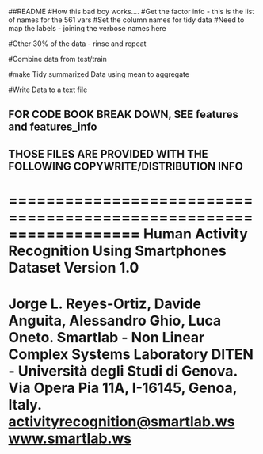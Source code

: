 ##README
#How this bad boy works....
#Get the factor info - this is the list of names for the 561 vars
#Set the column names for tidy data
#Need to map the labels - joining the verbose names here

#Other 30% of the data - rinse and repeat

#Combine data from test/train

#make Tidy summarized Data using mean to aggregate

#Write Data to a text file

## FOR CODE BOOK BREAK DOWN, SEE features and features_info
## THOSE FILES ARE PROVIDED WITH THE FOLLOWING COPYWRITE/DISTRIBUTION INFO

==================================================================
Human Activity Recognition Using Smartphones Dataset
Version 1.0
==================================================================
Jorge L. Reyes-Ortiz, Davide Anguita, Alessandro Ghio, Luca Oneto.
Smartlab - Non Linear Complex Systems Laboratory
DITEN - Università degli Studi di Genova.
Via Opera Pia 11A, I-16145, Genoa, Italy.
activityrecognition@smartlab.ws
www.smartlab.ws
==================================================================